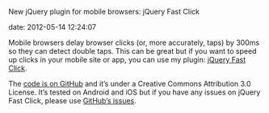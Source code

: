 New jQuery plugin for mobile browsers: jQuery Fast Click

date:   2012-05-14 12:24:07

Mobile browsers delay browser clicks (or, more accurately, taps) by 300ms so they can detect double taps. This can be great but if you want to speed up clicks in your mobile site or app, you can use my plugin: [jQuery Fast Click](http://dave1010.github.com/jquery-fast-click/).

The [code is on GitHub](https://github.com/dave1010/jquery-fast-click) and it’s under a Creative Commons Attribution 3.0 License. It’s tested on Android and iOS but if you have any issues on jQuery Fast Click, please use [GitHub’s issues](https://github.com/dave1010/jquery-fast-click/issues).
